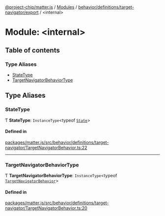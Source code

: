 [@project-chip/matter.js](../README.md) / [Modules](../modules.md) / [behavior/definitions/target-navigator/export](behavior_definitions_target_navigator_export.md) / \<internal\>

# Module: \<internal\>

## Table of contents

### Type Aliases

- [StateType](behavior_definitions_target_navigator_export._internal_.md#statetype)
- [TargetNavigatorBehaviorType](behavior_definitions_target_navigator_export._internal_.md#targetnavigatorbehaviortype)

## Type Aliases

### StateType

Ƭ **StateType**: `InstanceType`\<typeof [`State`](../classes/behavior_definitions_target_navigator_export.TargetNavigatorServer.md#state-1)\>

#### Defined in

[packages/matter.js/src/behavior/definitions/target-navigator/TargetNavigatorBehavior.ts:22](https://github.com/project-chip/matter.js/blob/904d0c9b952b91f28a21803759c5e5c66ee4d272/packages/matter.js/src/behavior/definitions/target-navigator/TargetNavigatorBehavior.ts#L22)

___

### TargetNavigatorBehaviorType

Ƭ **TargetNavigatorBehaviorType**: `InstanceType`\<typeof [`TargetNavigatorBehavior`](behavior_definitions_target_navigator_export.md#targetnavigatorbehavior)\>

#### Defined in

[packages/matter.js/src/behavior/definitions/target-navigator/TargetNavigatorBehavior.ts:20](https://github.com/project-chip/matter.js/blob/904d0c9b952b91f28a21803759c5e5c66ee4d272/packages/matter.js/src/behavior/definitions/target-navigator/TargetNavigatorBehavior.ts#L20)
